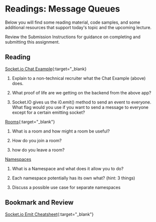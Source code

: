 # Readings: Message Queues

Below you will find some reading material, code samples, and some additional resources that support today's topic and the upcoming lecture.

Review the Submission Instructions for guidance on completing and submitting this assignment.

## Reading

[Socket.io Chat Example](https://socket.io/get-started/chat/){:target="_blank}

1. Explain to a non-technical recruiter what the Chat Example (above) does.

1. What proof of life are we getting on the backend from the above app?

1. Socket.IO gives us the i0.emit() method to send an event to everyone.  What flag would you use if you want to send a message to everyone except for a certain emitting socket?

[Rooms](https://socket.io/docs/v4/rooms){:target="_blank"}

1. What is a room and how might a room be useful?

1. How do you join a room? 

1. how do you leave a room?

[Namespaces](https://socket.io/docs/v4/namespaces/)

1. What is a Namespace and what does it allow you to do?

1. Each namespace potentially has its own what? (hint: 3 things)

1. Discuss a possible use case for separate namespaces

## Bookmark and Review

[Socket.io Emit Cheatsheet](https://socket.io/docs/v4/emit-cheatsheet/){:target="_blank"}
